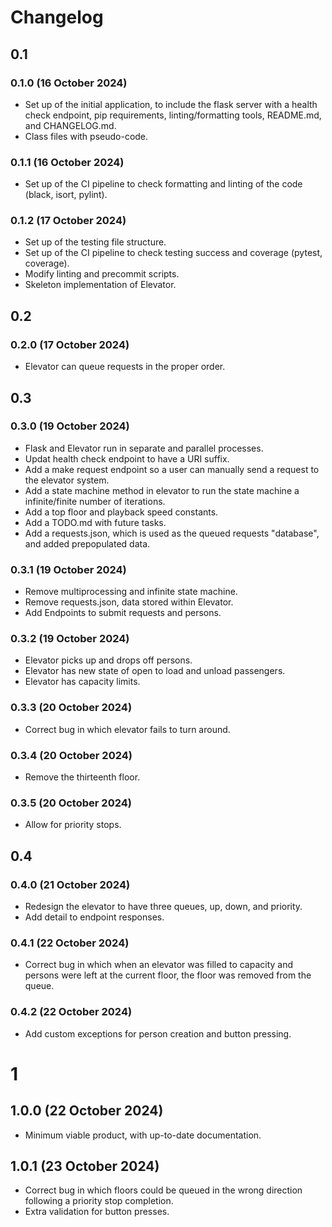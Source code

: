 # Changelog

## 0.1

### 0.1.0 (16 October 2024)

- Set up of the initial application, to include the flask server with a health check endpoint, pip requirements, linting/formatting tools, README.md, and CHANGELOG.md.
- Class files with pseudo-code.

### 0.1.1 (16 October 2024)

- Set up of the CI pipeline to check formatting and linting of the code (black, isort, pylint).

### 0.1.2 (17 October 2024)

- Set up of the testing file structure.
- Set up of the CI pipeline to check testing success and coverage (pytest, coverage).
- Modify linting and precommit scripts.
- Skeleton implementation of Elevator.

## 0.2

### 0.2.0 (17 October 2024)

- Elevator can queue requests in the proper order.

## 0.3

### 0.3.0 (19 October 2024)

- Flask and Elevator run in separate and parallel processes.
- Updat health check endpoint to have a URI suffix.
- Add a make request endpoint so a user can manually send a request to the elevator system.
- Add a state machine method in elevator to run the state machine a infinite/finite number of iterations.
- Add a top floor and playback speed constants.
- Add a TODO.md with future tasks.
- Add a requests.json, which is used as the queued requests "database", and added prepopulated data.

### 0.3.1 (19 October 2024)

- Remove multiprocessing and infinite state machine.
- Remove requests.json, data stored within Elevator.
- Add Endpoints to submit requests and persons.

### 0.3.2 (19 October 2024)

- Elevator picks up and drops off persons.
- Elevator has new state of open to load and unload passengers.
- Elevator has capacity limits.

### 0.3.3 (20 October 2024)

- Correct bug in which elevator fails to turn around.

### 0.3.4 (20 October 2024)

- Remove the thirteenth floor.

### 0.3.5 (20 October 2024)

- Allow for priority stops.

## 0.4

### 0.4.0 (21 October 2024)

- Redesign the elevator to have three queues, up, down, and priority.
- Add detail to endpoint responses.

### 0.4.1 (22 October 2024)

- Correct bug in which when an elevator was filled to capacity and persons were left at the current floor, the floor was removed from the queue.

### 0.4.2 (22 October 2024)

- Add custom exceptions for person creation and button pressing.

# 1

## 1.0.0 (22 October 2024)

- Minimum viable product, with up-to-date documentation.

## 1.0.1 (23 October 2024)

- Correct bug in which floors could be queued in the wrong direction following a priority stop completion.
- Extra validation for button presses.
